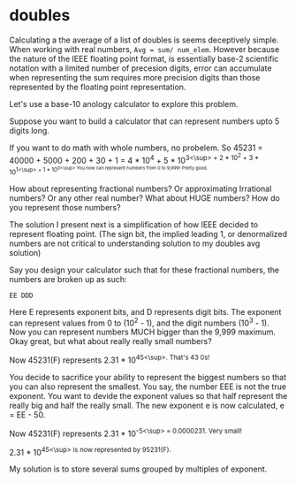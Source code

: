 # doubles
Calculating a the average of a list of doubles is seems deceptively simple. When working with real numbers, `Avg = sum/ num_elem`.  However because the nature of the IEEE floating point format, is essentially base-2 scientific
notation with a limited number of precesion digits, error can accumulate when representing the sum requires more precision digits than those represented by the floating point representation.

Let's use a base-10 anology calculator to explore this problem.

Suppose you want to build a calculator that can represent numbers upto 5 digits long. 

If you want to do math with whole numbers, no probelem.
So 45231 = 40000 + 5000 + 200 + 30 + 1 = 4 * 10<sup>4</sup> + 5 * 10<sup>3<\sup> + 2 * 10<sup>2</sup> + 3 * 10<sup>1<\sup> + 1 * 10<sup>0<\sup>
You now can represent numbers from 0 to 9,999! Pretty good.

How about representing fractional numbers? Or approximating Irrational numbers? Or any other real number? What about HUGE numbers?
How do you represent those numbers?

The solution I present next is a simplification of how IEEE decided to represent floating point. (The sign bit, the implied leading 1, or denormalized numbers are not critical to understanding solution to my doubles avg solution)

Say you design your calculator such that for these fractional numbers, the numbers are broken up as such:

  `EE DDD`

Here E represents exponent bits, and D represents digit bits. The exponent can represent values from 0 to (10<sup>2</sup> - 1), and the digit numbers (10<sup>3</sup> - 1).
Now you can represent numbers MUCH bigger than the 9,999 maximum. Okay great, but what about really really small numbers?
  
Now 45231(F) represents 2.31 * 10<sup>45<\sup>. That's 43 0s!
  
You decide to sacrifice your ability to represent the biggest numbers so that you can also represent the smallest. You say, the number EEE is not the true exponent. You want to devide the exponent values so that half represent the really big and half the really small.
The new exponent e is now calculated, e = EE - 50.

Now 45231(F) represents 2.31 * 10<sup>-5<\sup> = 0.0000231. Very small!
  
 2.31 * 10<sup>45<\sup> is now represented by 95231(F).
  
  
My solution is to store several sums grouped by multiples of exponent.
